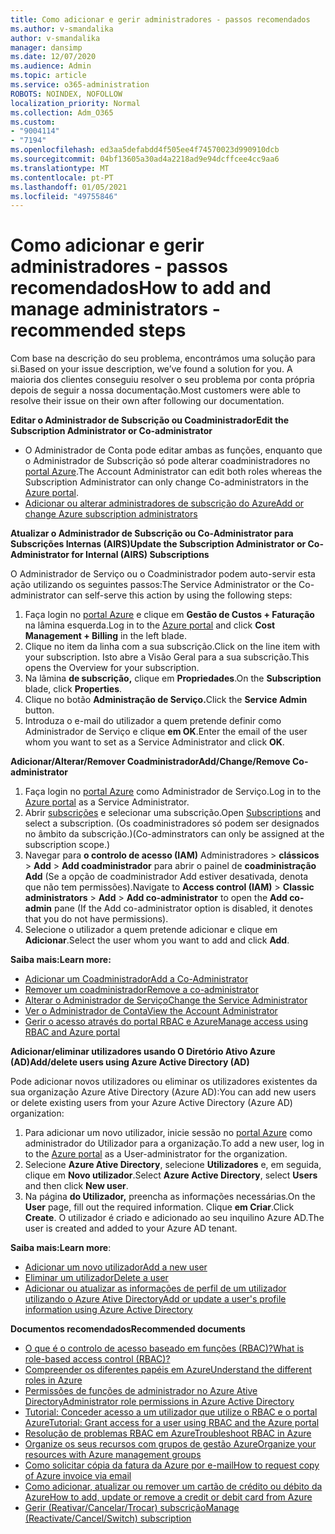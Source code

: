 ```yaml
---
title: Como adicionar e gerir administradores - passos recomendados
ms.author: v-smandalika
author: v-smandalika
manager: dansimp
ms.date: 12/07/2020
ms.audience: Admin
ms.topic: article
ms.service: o365-administration
ROBOTS: NOINDEX, NOFOLLOW
localization_priority: Normal
ms.collection: Adm_O365
ms.custom:
- "9004114"
- "7194"
ms.openlocfilehash: ed3aa5defabdd4f505ee4f74570023d990910dcb
ms.sourcegitcommit: 04bf13605a30ad4a2218ad9e94dcffcee4cc9aa6
ms.translationtype: MT
ms.contentlocale: pt-PT
ms.lasthandoff: 01/05/2021
ms.locfileid: "49755846"
---
```

# <a name="how-to-add-and-manage-administrators---recommended-steps"></a><span data-ttu-id="72a53-102">Como adicionar e gerir administradores - passos recomendados</span><span class="sxs-lookup"><span data-stu-id="72a53-102">How to add and manage administrators - recommended steps</span></span>

<span data-ttu-id="72a53-103">Com base na descrição do seu problema, encontrámos uma solução para si.</span><span class="sxs-lookup"><span data-stu-id="72a53-103">Based on your issue description, we’ve found a solution for you.</span></span> <span data-ttu-id="72a53-104">A maioria dos clientes conseguiu resolver o seu problema por conta própria depois de seguir a nossa documentação.</span><span class="sxs-lookup"><span data-stu-id="72a53-104">Most customers were able to resolve their issue on their own after following our documentation.</span></span>

<span data-ttu-id="72a53-105">**Editar o Administrador de Subscrição ou Coadministrador**</span><span class="sxs-lookup"><span data-stu-id="72a53-105">**Edit the Subscription Administrator or Co-administrator**</span></span>

- <span data-ttu-id="72a53-106">O Administrador de Conta pode editar ambas as funções, enquanto que o Administrador de Subscrição só pode alterar coadministradores no [portal Azure](https://ms.portal.azure.com/#home).</span><span class="sxs-lookup"><span data-stu-id="72a53-106">The Account Administrator can edit both roles whereas the Subscription Administrator can only change Co-administrators in the [Azure portal](https://ms.portal.azure.com/#home).</span></span>
- [<span data-ttu-id="72a53-107">Adicionar ou alterar administradores de subscrição do Azure</span><span class="sxs-lookup"><span data-stu-id="72a53-107">Add or change Azure subscription administrators</span></span>](https://docs.microsoft.com/azure/cost-management-billing/manage/add-change-subscription-administrator)

<span data-ttu-id="72a53-108">**Atualizar o Administrador de Subscrição ou Co-Administrator para Subscrições Internas (AIRS)**</span><span class="sxs-lookup"><span data-stu-id="72a53-108">**Update the Subscription Administrator or Co-Administrator for Internal (AIRS) Subscriptions**</span></span>

<span data-ttu-id="72a53-109">O Administrador de Serviço ou o Coadministrador podem auto-servir esta ação utilizando os seguintes passos:</span><span class="sxs-lookup"><span data-stu-id="72a53-109">The Service Administrator or the Co-administrator can self-serve this action by using the following steps:</span></span>

1. <span data-ttu-id="72a53-110">Faça login no [portal Azure](https://ms.portal.azure.com/#home) e clique em **Gestão de Custos + Faturação** na lâmina esquerda.</span><span class="sxs-lookup"><span data-stu-id="72a53-110">Log in to the [Azure portal](https://ms.portal.azure.com/#home) and click **Cost Management + Billing** in the left blade.</span></span>
2. <span data-ttu-id="72a53-111">Clique no item da linha com a sua subscrição.</span><span class="sxs-lookup"><span data-stu-id="72a53-111">Click on the line item with your subscription.</span></span> <span data-ttu-id="72a53-112">Isto abre a Visão Geral para a sua subscrição.</span><span class="sxs-lookup"><span data-stu-id="72a53-112">This opens the Overview for your subscription.</span></span>
3. <span data-ttu-id="72a53-113">Na lâmina **de subscrição,** clique em **Propriedades**.</span><span class="sxs-lookup"><span data-stu-id="72a53-113">On the **Subscription** blade, click **Properties**.</span></span> 
4. <span data-ttu-id="72a53-114">Clique no botão **Administração de Serviço.**</span><span class="sxs-lookup"><span data-stu-id="72a53-114">Click the **Service Admin** button.</span></span>
5. <span data-ttu-id="72a53-115">Introduza o e-mail do utilizador a quem pretende definir como Administrador de Serviço e clique **em OK**.</span><span class="sxs-lookup"><span data-stu-id="72a53-115">Enter the email of the user whom you want to set as a Service Administrator and click **OK**.</span></span>

<span data-ttu-id="72a53-116">**Adicionar/Alterar/Remover Coadministrador**</span><span class="sxs-lookup"><span data-stu-id="72a53-116">**Add/Change/Remove Co-administrator**</span></span>

1. <span data-ttu-id="72a53-117">Faça login no [portal Azure](https://ms.portal.azure.com/#home) como Administrador de Serviço.</span><span class="sxs-lookup"><span data-stu-id="72a53-117">Log in to the [Azure portal](https://ms.portal.azure.com/#home) as a Service Administrator.</span></span>
2. <span data-ttu-id="72a53-118">Abrir [subscrições](https://ms.portal.azure.com/#blade/Microsoft_Azure_Billing/SubscriptionsBlade) e selecionar uma subscrição.</span><span class="sxs-lookup"><span data-stu-id="72a53-118">Open [Subscriptions](https://ms.portal.azure.com/#blade/Microsoft_Azure_Billing/SubscriptionsBlade) and select a subscription.</span></span> <span data-ttu-id="72a53-119">(Os coadministradores só podem ser designados no âmbito da subscrição.)</span><span class="sxs-lookup"><span data-stu-id="72a53-119">(Co-adminstrators can only be assigned at the subscription scope.)</span></span>
3. <span data-ttu-id="72a53-120">Navegar para **o controlo de acesso (IAM)** Administradores  >  **clássicos**  >  **Add**  >  **Add coadministrador** para abrir o painel de **coadministração Add** (Se a opção de coadministrador Add estiver desativada, denota que não tem permissões).</span><span class="sxs-lookup"><span data-stu-id="72a53-120">Navigate to **Access control (IAM)** > **Classic administrators** > **Add** > **Add co-administrator** to open the **Add co-admin** pane (If the Add co-administrator option is disabled, it denotes that you do not have permissions).</span></span>
4. <span data-ttu-id="72a53-121">Selecione o utilizador a quem pretende adicionar e clique em **Adicionar**.</span><span class="sxs-lookup"><span data-stu-id="72a53-121">Select the user whom you want to add and click **Add**.</span></span>

<span data-ttu-id="72a53-122">**Saiba mais:**</span><span class="sxs-lookup"><span data-stu-id="72a53-122">**Learn more:**</span></span>
- [<span data-ttu-id="72a53-123">Adicionar um Coadministrador</span><span class="sxs-lookup"><span data-stu-id="72a53-123">Add a Co-Administrator</span></span>](https://docs.microsoft.com/azure/role-based-access-control/classic-administrators)
- [<span data-ttu-id="72a53-124">Remover um coadministrador</span><span class="sxs-lookup"><span data-stu-id="72a53-124">Remove a co-administrator</span></span>](https://docs.microsoft.com/azure/role-based-access-control/classic-administrators)
- [<span data-ttu-id="72a53-125">Alterar o Administrador de Serviço</span><span class="sxs-lookup"><span data-stu-id="72a53-125">Change the Service Administrator</span></span>](https://docs.microsoft.com/azure/role-based-access-control/classic-administrators)
- [<span data-ttu-id="72a53-126">Ver o Administrador de Conta</span><span class="sxs-lookup"><span data-stu-id="72a53-126">View the Account Administrator</span></span>](https://docs.microsoft.com/azure/role-based-access-control/classic-administrators)
- [<span data-ttu-id="72a53-127">Gerir o acesso através do portal RBAC e Azure</span><span class="sxs-lookup"><span data-stu-id="72a53-127">Manage access using RBAC and Azure portal</span></span>](https://docs.microsoft.com/azure/role-based-access-control/role-assignments-portal)

<span data-ttu-id="72a53-128">**Adicionar/eliminar utilizadores usando O Diretório Ativo Azure (AD)**</span><span class="sxs-lookup"><span data-stu-id="72a53-128">**Add/delete users using Azure Active Directory (AD)**</span></span>

<span data-ttu-id="72a53-129">Pode adicionar novos utilizadores ou eliminar os utilizadores existentes da sua organização Azure Ative Directory (Azure AD):</span><span class="sxs-lookup"><span data-stu-id="72a53-129">You can add new users or delete existing users from your Azure Active Directory (Azure AD) organization:</span></span>

1. <span data-ttu-id="72a53-130">Para adicionar um novo utilizador, inicie sessão no [portal Azure](https://ms.portal.azure.com/#home) como administrador do Utilizador para a organização.</span><span class="sxs-lookup"><span data-stu-id="72a53-130">To add a new user, log in to the [Azure portal](https://ms.portal.azure.com/#home) as a User-administrator for the organization.</span></span>
2. <span data-ttu-id="72a53-131">Selecione **Azure Ative Directory**, selecione **Utilizadores** e, em seguida, clique em **Novo utilizador**.</span><span class="sxs-lookup"><span data-stu-id="72a53-131">Select **Azure Active Directory**, select **Users** and then click **New user**.</span></span>
3. <span data-ttu-id="72a53-132">Na página **do Utilizador,** preencha as informações necessárias.</span><span class="sxs-lookup"><span data-stu-id="72a53-132">On the **User** page, fill out the required information.</span></span> <span data-ttu-id="72a53-133">Clique **em Criar**.</span><span class="sxs-lookup"><span data-stu-id="72a53-133">Click **Create**.</span></span> <span data-ttu-id="72a53-134">O utilizador é criado e adicionado ao seu inquilino Azure AD.</span><span class="sxs-lookup"><span data-stu-id="72a53-134">The user is created and added to your Azure AD tenant.</span></span>

<span data-ttu-id="72a53-135">**Saiba mais:**</span><span class="sxs-lookup"><span data-stu-id="72a53-135">**Learn more**:</span></span>

- [<span data-ttu-id="72a53-136">Adicionar um novo utilizador</span><span class="sxs-lookup"><span data-stu-id="72a53-136">Add a new user</span></span>](https://docs.microsoft.com/azure/active-directory/fundamentals/add-users-azure-active-directory)
- [<span data-ttu-id="72a53-137">Eliminar um utilizador</span><span class="sxs-lookup"><span data-stu-id="72a53-137">Delete a user</span></span>](https://docs.microsoft.com/azure/active-directory/fundamentals/add-users-azure-active-directory)
- [<span data-ttu-id="72a53-138">Adicionar ou atualizar as informações de perfil de um utilizador utilizando o Azure Ative Directory</span><span class="sxs-lookup"><span data-stu-id="72a53-138">Add or update a user's profile information using Azure Active Directory</span></span>](https://docs.microsoft.com/azure/active-directory/fundamentals/active-directory-users-profile-azure-portal)

<span data-ttu-id="72a53-139">**Documentos recomendados**</span><span class="sxs-lookup"><span data-stu-id="72a53-139">**Recommended documents**</span></span>

- [<span data-ttu-id="72a53-140">O que é o controlo de acesso baseado em funções (RBAC)?</span><span class="sxs-lookup"><span data-stu-id="72a53-140">What is role-based access control (RBAC)?</span></span>](https://docs.microsoft.com/azure/role-based-access-control/overview)
- [<span data-ttu-id="72a53-141">Compreender os diferentes papéis em Azure</span><span class="sxs-lookup"><span data-stu-id="72a53-141">Understand the different roles in Azure</span></span>](https://docs.microsoft.com/azure/role-based-access-control/rbac-and-directory-admin-roles)
- [<span data-ttu-id="72a53-142">Permissões de funções de administrador no Azure Ative Directory</span><span class="sxs-lookup"><span data-stu-id="72a53-142">Administrator role permissions in Azure Active Directory</span></span>](https://docs.microsoft.com/azure/active-directory/roles/permissions-reference)
- [<span data-ttu-id="72a53-143">Tutorial: Conceder acesso a um utilizador que utilize o RBAC e o portal Azure</span><span class="sxs-lookup"><span data-stu-id="72a53-143">Tutorial: Grant access for a user using RBAC and the Azure portal</span></span>](https://docs.microsoft.com/azure/role-based-access-control/quickstart-assign-role-user-portal)
- [<span data-ttu-id="72a53-144">Resolução de problemas RBAC em Azure</span><span class="sxs-lookup"><span data-stu-id="72a53-144">Troubleshoot RBAC in Azure</span></span>](https://docs.microsoft.com/azure/role-based-access-control/troubleshooting)
- [<span data-ttu-id="72a53-145">Organize os seus recursos com grupos de gestão Azure</span><span class="sxs-lookup"><span data-stu-id="72a53-145">Organize your resources with Azure management groups</span></span>](https://docs.microsoft.com/azure/governance/management-groups/overview)
- [<span data-ttu-id="72a53-146">Como solicitar cópia da fatura da Azure por e-mail</span><span class="sxs-lookup"><span data-stu-id="72a53-146">How to request copy of Azure invoice via email</span></span>](https://azure.microsoft.com/en-us/blog/azure-email-invoices/)
- [<span data-ttu-id="72a53-147">Como adicionar, atualizar ou remover um cartão de crédito ou débito da Azure</span><span class="sxs-lookup"><span data-stu-id="72a53-147">How to add, update or remove a credit or debit card from Azure</span></span>](https://docs.microsoft.com/azure/cost-management-billing/manage/change-credit-card)
- [<span data-ttu-id="72a53-148">Gerir (Reativar/Cancelar/Trocar) subscrição</span><span class="sxs-lookup"><span data-stu-id="72a53-148">Manage (Reactivate/Cancel/Switch) subscription</span></span>](https://docs.microsoft.com/azure/cost-management-billing/manage/subscription-disabled)



